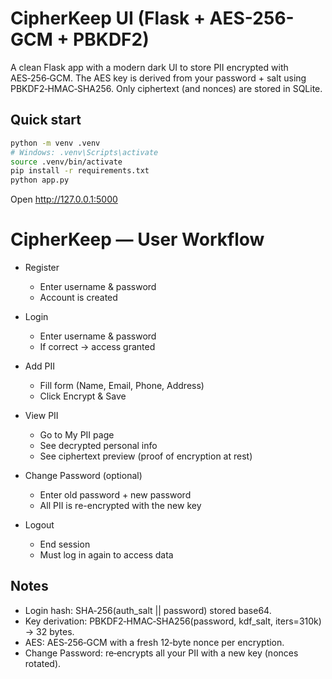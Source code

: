 # CipherKeep UI (Flask + AES-256-GCM + PBKDF2)

A clean Flask app with a modern dark UI to store PII encrypted with AES‑256‑GCM. The AES key is derived from your password + salt using PBKDF2‑HMAC‑SHA256. Only ciphertext (and nonces) are stored in SQLite.

## Quick start
```bash
python -m venv .venv
# Windows: .venv\Scripts\activate
source .venv/bin/activate
pip install -r requirements.txt
python app.py
```
Open http://127.0.0.1:5000

# CipherKeep — User Workflow

- Register
  - Enter username & password
  - Account is created

- Login
  - Enter username & password
  - If correct → access granted

- Add PII
  - Fill form (Name, Email, Phone, Address)
  - Click Encrypt & Save

- View PII
  - Go to My PII page
  - See decrypted personal info
  - See ciphertext preview (proof of encryption at rest)

- Change Password (optional)
  - Enter old password + new password
  - All PII is re-encrypted with the new key

- Logout
  - End session
  - Must log in again to access data

## Notes
- Login hash: SHA‑256(auth_salt || password) stored base64.
- Key derivation: PBKDF2‑HMAC‑SHA256(password, kdf_salt, iters=310k) → 32 bytes.
- AES: AES‑256‑GCM with a fresh 12‑byte nonce per encryption.
- Change Password: re‑encrypts all your PII with a new key (nonces rotated).
